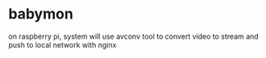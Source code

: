 # babymon
on raspberry pi, system will use avconv tool to convert video to stream and push to local network with nginx
